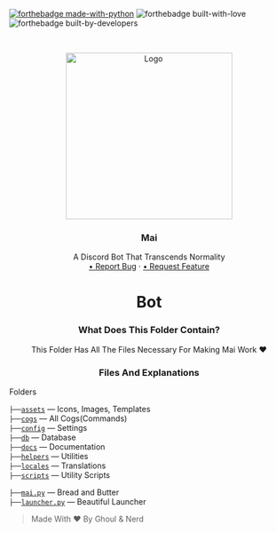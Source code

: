 [![forthebadge made-with-python](http://ForTheBadge.com/images/badges/made-with-python.svg)](https://www.python.org/) ![forthebadge built-with-love](https://forthebadge.com/images/badges/built-with-love.svg) ![forthebadge built-by-developers](https://forthebadge.com/images/badges/built-by-developers.svg)
<!-- PROJECT LOGO -->
<br />
<p align="center">
    <a href="https://github.com/xFGhoul/Mai">
    <img src="https://cdn.discordapp.com/avatars/770898395664875541/c04edaafef86e4efdff7208204e043a6.png?size=2048" alt="Logo" width="300" height="300">
    </a>
  <h3 align="center">Mai</h3>
  <p align="center">
    A Discord Bot That Transcends Normality
    </br>
    <a href="https://github.com/xFGhoul/Mai/issues">• Report Bug</a>
    ·
    <a href="https://github.com/xFGhoul/Mai/issues"> • Request Feature</a>
  </p>
</p>

<h1 align="center">Bot</h1>

<h3 align="center">What Does This Folder Contain?</h3>
<p align="center">
  This Folder Has All The Files Necessary For Making Mai Work ❤️
</p>

<h3 align="center">Files And Explanations</h3>

Folders

`├──`[`assets`](https://github.com/xFGhoul/Mai/blob/dev/bot/assets) — Icons, Images, Templates<br>
`├──`[`cogs`](https://github.com/xFGhoul/Mai/blob/dev/bot/cogs) — All Cogs(Commands)<br>
`├──`[`config`](https://github.com/xFGhoul/Mai/blob/dev/bot/config) — Settings<br>
`├──`[`db`](https://github.com/xFGhoul/Mai/blob/dev/bot/db) — Database<br>
`├──`[`docs`](https://github.com/xFGhoul/Mai/blob/dev/bot/docs) — Documentation<br>
`├──`[`helpers`](https://github.com/xFGhoul/Mai/blob/dev/bot/helpers) — Utilities<br>
`├──`[`locales`](https://github.com/xFGhoul/Mai/blob/dev/bot/locales) — Translations<br>
`├──`[`scripts`](https://github.com/xFGhoul/Mai/blob/dev/bot/scripts) — Utility Scripts<br>

`├──`[`mai.py`](https://github.com/xFGhoul/Mai/blob/dev/bot/mai.py) — Bread and Butter<br>
`├──`[`launcher.py`](https://github.com/xFGhoul/Mai/blob/dev/bot/launcher.py) — Beautiful Launcher<br>

> Made With ❤️ By Ghoul & Nerd
